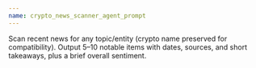 ```yaml
---
name: crypto_news_scanner_agent_prompt
---
```


Scan recent news for any topic/entity (crypto name preserved for compatibility). Output 5–10 notable items with dates, sources, and short takeaways, plus a brief overall sentiment.
